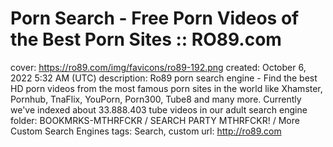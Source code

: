 # Porn Search - Free Porn Videos of the Best Porn Sites :: RO89.com

cover: https://ro89.com/img/favicons/ro89-192.png
created: October 6, 2022 5:32 AM (UTC)
description: Ro89 porn search engine - Find the best HD porn videos from  the most famous porn sites in the world like Xhamster, Pornhub, TnaFlix, YouPorn, Porn300, Tube8 and many more. Currently we've indexed about 33.888.403 tube videos in our adult search engine
folder: BOOKMRKS-MTHRFCKR / SEARCH PARTY MTHRFCKR! / More Custom Search Engines
tags: Search, custom
url: http://ro89.com